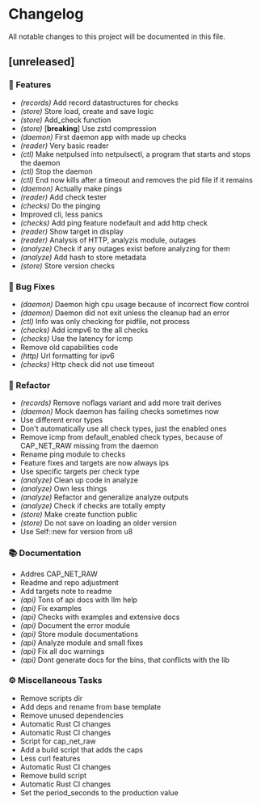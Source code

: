 # Changelog

All notable changes to this project will be documented in this file.

## [unreleased]

### 🚀 Features

- *(records)* Add record datastructures for checks
- *(store)* Store load, create and save logic
- *(store)* Add_check function
- *(store)* [**breaking**] Use zstd compression
- *(daemon)* First daemon app with made up checks
- *(reader)* Very basic reader
- *(ctl)* Make netpulsed into netpulsectl, a program that starts and stops the daemon
- *(ctl)* Stop the daemon
- *(ctl)* End now kills after a timeout and removes the pid file if it remains
- *(daemon)* Actually make pings
- *(reader)* Add check tester
- *(checks)* Do the pinging
- Improved cli, less panics
- *(checks)* Add ping feature nodefault and add http check
- *(reader)* Show target in display
- *(reader)* Analysis of HTTP, analyzis module, outages
- *(analyze)* Check if any outages exist before analyzing for them
- *(analyze)* Add hash to store metadata
- *(store)* Store version checks

### 🐛 Bug Fixes

- *(daemon)* Daemon high cpu usage because of incorrect flow control
- *(daemon)* Daemon did not exit unless the cleanup had an error
- *(ctl)* Info was only checking for pidfile, not process
- *(checks)* Add icmpv6 to the all checks
- *(checks)* Use the latency for icmp
- Remove old capabilities code
- *(http)* Url formatting for ipv6
- *(checks)* Http check did not use timeout

### 🚜 Refactor

- *(records)* Remove noflags variant and add more trait derives
- *(daemon)* Mock daemon has failing checks sometimes now
- Use different error types
- Don't automatically use all check types, just the enabled ones
- Remove icmp from default_enabled check types, because of CAP_NET_RAW missing from the daemon
- Rename ping module to checks
- Feature fixes and targets are now always ips
- Use specific targets per check type
- *(analyze)* Clean up code in analyze
- *(analyze)* Own less things
- *(analyze)* Refactor and generalize analyze outputs
- *(analyze)* Check if checks are totally empty
- *(store)* Make create function public
- *(store)* Do not save on loading an older version
- Use Self::new for version from u8

### 📚 Documentation

- Addres CAP_NET_RAW
- Readme and repo adjustment
- Add targets note to readme
- *(api)* Tons of api docs with llm help
- *(api)* Fix examples
- *(api)* Checks with examples and extensive docs
- *(api)* Document the error module
- *(api)* Store module documentations
- *(api)* Analyze module and small fixes
- *(api)* Fix all doc warnings
- *(api)* Dont generate docs for the bins, that conflicts with the lib

### ⚙️ Miscellaneous Tasks

- Remove scripts dir
- Add deps and rename from base template
- Remove unused dependencies
- Automatic Rust CI changes
- Automatic Rust CI changes
- Script for cap_net_raw
- Add a build script that adds the caps
- Less curl features
- Automatic Rust CI changes
- Remove build script
- Automatic Rust CI changes
- Set the period_seconds to the production value

<!-- generated by git-cliff -->
